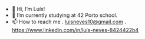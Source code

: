 - 👋 Hi, I’m Luís!
- 🌱 I’m currently studying at 42 Porto school.
- 📫 How to reach me
. luisneves10@gmail.com
. https://www.linkedin.com/in/luís-neves-8424422b4

<!---
luisneves10/luisneves10 is a ✨ special ✨ repository because its `README.md` (this file) appears on your GitHub profile.
You can click the Preview link to take a look at your changes.
--->
